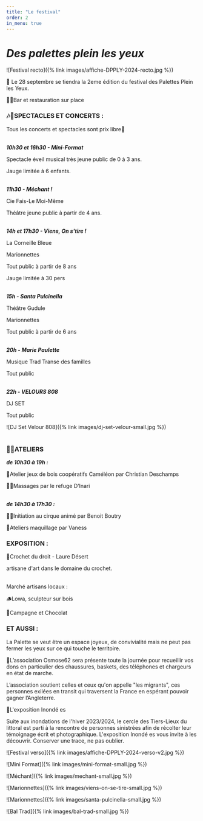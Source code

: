 ```yaml
---
title: "Le festival"
order: 2
in_menu: true
---
```

# _Des palettes plein les yeux_ 

![Festival recto]({% link images/affiche-DPPLY-2024-recto.jpg %})

🤩  Le 28 septembre se tiendra la 2eme édition du festival des Palettes Plein les Yeux.

🍻🍟Bar et restauration sur place

### 🎶🥳SPECTACLES ET CONCERTS :

Tous les concerts et spectacles sont prix libre🤩
<br><br>

**_10h30  et  16h30 - Mini-Format_**

Spectacle éveil musical très jeune public de 0 à 3 ans.

Jauge limitée à 6 enfants.
<br><br>

**_11h30 - Méchant !_**

Cie Fais-Le Moi-Même

Théâtre jeune public à partir de 4 ans.
<br><br>

**_14h et 17h30 - Viens, On s'tire !_**

La Corneille Bleue

Marionnettes

Tout public à partir de 8 ans

Jauge limitée à 30 pers
<br><br>

**_15h - Santa Pulcinella_**

Théâtre Gudule

Marionnettes

Tout public à partir de 6 ans
<br><br>

**_20h - Marie Paulette_**

Musique Trad Transe des familles

Tout public
<br><br>

**_22h - VELOURS 808_**

DJ SET

Tout public

![DJ Set Velour 808]({% link images/dj-set-velour-small.jpg %})
<br><br>

### 🤹‍♀️ATELIERS
 

**_de 10h30 à 19h :_**

🧩Atelier jeux de bois coopératifs Caméléon par Christian Deschamps

💆‍♀️Massages par le refuge D’Inari
<br><br>

**_de 14h30 à 17h30 :_**

🤹‍♀️Initiation au cirque animé par Benoit Boutry

💄Ateliers maquillage par Vaness


### EXPOSITION :

🧶Crochet du droit - Laure Désert

artisane d'art dans le domaine du crochet.
<br><br>

 Marché artisans locaux :

🪵Lowa, sculpteur sur bois

🍫Campagne et Chocolat

 

 

### ET AUSSI :

 

La Palette se veut être un espace joyeux, de convivialité mais ne peut pas fermer les yeux sur ce qui touche le territoire.

 

🙏L’association Osmose62 sera présente toute la journée pour recueillir vos dons en particulier des chaussures, baskets, des téléphones et chargeurs en état de marche.

L’association soutient celles et ceux qu'on appelle "les migrants", ces personnes exilées en transit qui traversent la France en espérant pouvoir gagner l’Angleterre.

 

🌊L'exposition Inondé es

Suite aux inondations de l'hiver 2023/2024, le cercle des Tiers-Lieux du littoral est parti à la rencontre de personnes sinistrées afin de récolter leur témoignage écrit et photographique.  L'exposition Inondé es vous invite à les découvrir. Conserver une trace, ne pas oublier.

![Festival verso]({% link images/affiche-DPPLY-2024-verso-v2.jpg %})

![Mini Format]({% link images/mini-format-small.jpg %})

![Méchant]({% link images/mechant-small.jpg %})

![Marionnettes]({% link images/viens-on-se-tire-small.jpg %})

![Marionnettes]({% link images/santa-pulcinella-small.jpg %})

![Bal Trad]({% link images/bal-trad-small.jpg %}) 